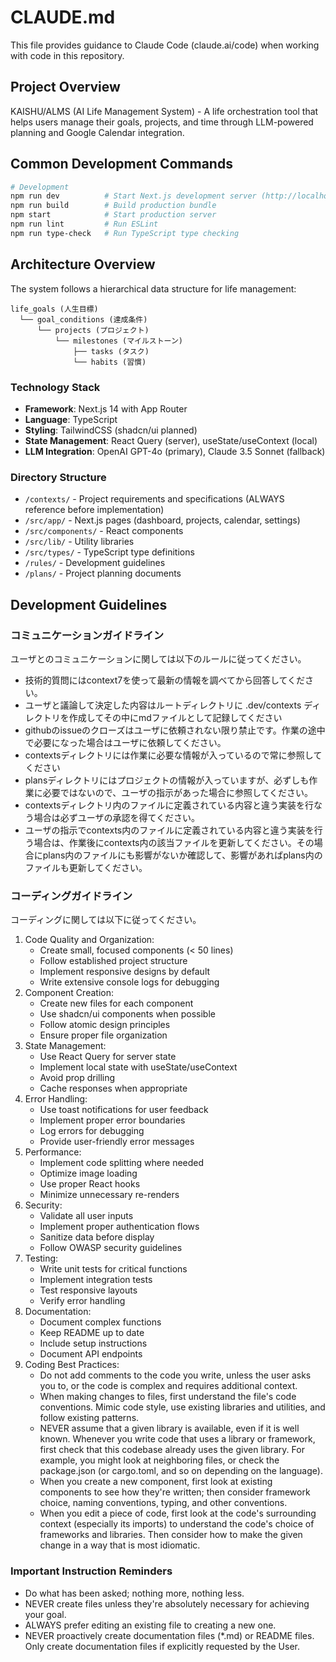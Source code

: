 # CLAUDE.md

This file provides guidance to Claude Code (claude.ai/code) when working with code in this repository.

## Project Overview

KAISHU/ALMS (AI Life Management System) - A life orchestration tool that helps users manage their goals, projects, and time through LLM-powered planning and Google Calendar integration.

## Common Development Commands

```bash
# Development
npm run dev          # Start Next.js development server (http://localhost:3000)
npm run build        # Build production bundle
npm start            # Start production server
npm run lint         # Run ESLint
npm run type-check   # Run TypeScript type checking
```

## Architecture Overview

The system follows a hierarchical data structure for life management:

```
life_goals (人生目標)
  └── goal_conditions (達成条件)
      └── projects (プロジェクト)
          └── milestones (マイルストーン)
              ├── tasks (タスク)
              └── habits (習慣)
```

### Technology Stack

- **Framework**: Next.js 14 with App Router
- **Language**: TypeScript
- **Styling**: TailwindCSS (shadcn/ui planned)
- **State Management**: React Query (server), useState/useContext (local)
- **LLM Integration**: OpenAI GPT-4o (primary), Claude 3.5 Sonnet (fallback)

### Directory Structure

- `/contexts/` - Project requirements and specifications (ALWAYS reference before implementation)
- `/src/app/` - Next.js pages (dashboard, projects, calendar, settings)
- `/src/components/` - React components
- `/src/lib/` - Utility libraries
- `/src/types/` - TypeScript type definitions
- `/rules/` - Development guidelines
- `/plans/` - Project planning documents

## Development Guidelines

### コミュニケーションガイドライン

ユーザとのコミュニケーションに関しては以下のルールに従ってください。

- 技術的質問にはcontext7を使って最新の情報を調べてから回答してください。
- ユーザと議論して決定した内容はルートディレクトリに .dev/contexts ディレクトリを作成してその中にmdファイルとして記録してください
- githubのissueのクローズはユーザに依頼されない限り禁止です。作業の途中で必要になった場合はユーザに依頼してください。
- contextsディレクトリには作業に必要な情報が入っているので常に参照してください
- plansディレクトリにはプロジェクトの情報が入っていますが、必ずしも作業に必要ではないので、ユーザの指示があった場合に参照してください。
- contextsディレクトリ内のファイルに定義されている内容と違う実装を行なう場合は必ずユーザの承認を得てください。
- ユーザの指示でcontexts内のファイルに定義されている内容と違う実装を行う場合は、作業後にcontexts内の該当ファイルを更新してください。その場合にplans内のファイルにも影響がないか確認して、影響があればplans内のファイルも更新してください。

### コーディングガイドライン

コーディングに関しては以下に従ってください。

1. Code Quality and Organization:
   - Create small, focused components (< 50 lines)
   - Follow established project structure
   - Implement responsive designs by default
   - Write extensive console logs for debugging
2. Component Creation:
   - Create new files for each component
   - Use shadcn/ui components when possible
   - Follow atomic design principles
   - Ensure proper file organization
3. State Management:
   - Use React Query for server state
   - Implement local state with useState/useContext
   - Avoid prop drilling
   - Cache responses when appropriate
4. Error Handling:
   - Use toast notifications for user feedback
   - Implement proper error boundaries
   - Log errors for debugging
   - Provide user-friendly error messages
5. Performance:
   - Implement code splitting where needed
   - Optimize image loading
   - Use proper React hooks
   - Minimize unnecessary re-renders
6. Security:
   - Validate all user inputs
   - Implement proper authentication flows
   - Sanitize data before display
   - Follow OWASP security guidelines
7. Testing:
   - Write unit tests for critical functions
   - Implement integration tests
   - Test responsive layouts
   - Verify error handling
8. Documentation:
   - Document complex functions
   - Keep README up to date
   - Include setup instructions
   - Document API endpoints
9. Coding Best Practices:
   - Do not add comments to the code you write, unless the user asks you to, or the code is complex and requires additional context.
   - When making changes to files, first understand the file's code conventions. Mimic code style, use existing libraries and utilities, and follow existing patterns.
   - NEVER assume that a given library is available, even if it is well known. Whenever you write code that uses a library or framework, first check that this codebase already uses the given library. For example, you might look at neighboring files, or check the package.json (or cargo.toml, and so on depending on the language).
   - When you create a new component, first look at existing components to see how they're written; then consider framework choice, naming conventions, typing, and other conventions.
   - When you edit a piece of code, first look at the code's surrounding context (especially its imports) to understand the code's choice of frameworks and libraries. Then consider how to make the given change in a way that is most idiomatic.

### Important Instruction Reminders

- Do what has been asked; nothing more, nothing less.
- NEVER create files unless they're absolutely necessary for achieving your goal.
- ALWAYS prefer editing an existing file to creating a new one.
- NEVER proactively create documentation files (\*.md) or README files. Only create documentation files if explicitly requested by the User.

